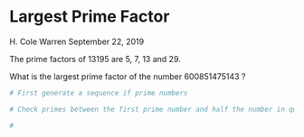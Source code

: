 Largest Prime Factor
================
H. Cole Warren
September 22, 2019

The prime factors of 13195 are 5, 7, 13 and 29.

What is the largest prime factor of the number 600851475143 ?

``` r
# First generate a sequence if prime numbers

# Check primes between the first prime number and half the number in question (inclusive) to see if they will divide the number

# 
```
